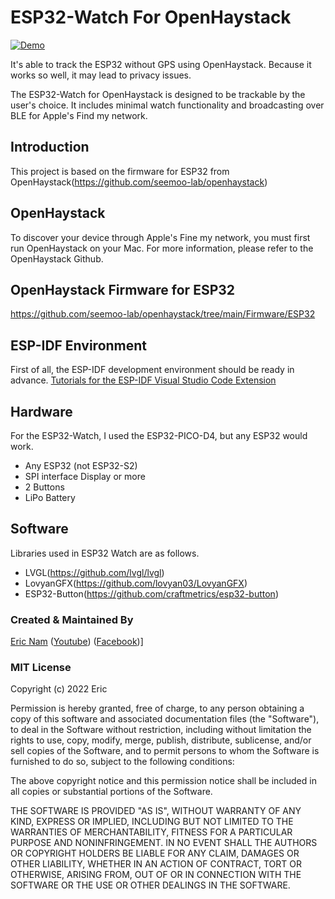# ESP32-Watch For OpenHaystack

[![Demo]([![Demo](https://github.com/0015/ESP32-Watch-Projects/blob/main/ESP32-Watch-For-OpenHaystack/demo/watch-demo.gif)](https://youtu.be/8672iWVhBvM))](https://youtu.be/8672iWVhBvM)

It's able to track the ESP32 without GPS using OpenHaystack. Because it works so well, it may lead to privacy issues.

The ESP32-Watch for OpenHaystack is designed to be trackable by the user's choice. It includes minimal watch functionality and broadcasting over BLE for Apple's Find my network.

## Introduction

This project is based on the firmware for ESP32 from OpenHaystack(https://github.com/seemoo-lab/openhaystack)

## OpenHaystack

To discover your device through Apple's Fine my network, you must first run OpenHaystack on your Mac. For more information, please refer to the OpenHaystack Github.

## OpenHaystack Firmware for ESP32

https://github.com/seemoo-lab/openhaystack/tree/main/Firmware/ESP32


## ESP-IDF Environment

First of all, the ESP-IDF development environment should be ready in advance.
[Tutorials for the ESP-IDF Visual Studio Code Extension](https://github.com/espressif/vscode-esp-idf-extension/blob/master/docs/tutorial/toc.md)

## Hardware

For the ESP32-Watch, I used the ESP32-PICO-D4, but any ESP32 would work.
- Any ESP32 (not ESP32-S2)
- SPI interface Display or more
- 2 Buttons
- LiPo Battery

## Software

Libraries used in ESP32 Watch are as follows.
- LVGL(https://github.com/lvgl/lvgl)
- LovyanGFX(https://github.com/lovyan03/LovyanGFX)
- ESP32-Button(https://github.com/craftmetrics/esp32-button)


### Created & Maintained By

[Eric Nam](https://github.com/0015)
([Youtube](https://youtube.com/ThatProject))
([Facebook](https://www.facebook.com/groups/138965931539175))]


### MIT License

Copyright (c) 2022 Eric

Permission is hereby granted, free of charge, to any person obtaining a copy
of this software and associated documentation files (the "Software"), to deal
in the Software without restriction, including without limitation the rights
to use, copy, modify, merge, publish, distribute, sublicense, and/or sell
copies of the Software, and to permit persons to whom the Software is
furnished to do so, subject to the following conditions:

The above copyright notice and this permission notice shall be included in all
copies or substantial portions of the Software.

THE SOFTWARE IS PROVIDED "AS IS", WITHOUT WARRANTY OF ANY KIND, EXPRESS OR
IMPLIED, INCLUDING BUT NOT LIMITED TO THE WARRANTIES OF MERCHANTABILITY,
FITNESS FOR A PARTICULAR PURPOSE AND NONINFRINGEMENT. IN NO EVENT SHALL THE
AUTHORS OR COPYRIGHT HOLDERS BE LIABLE FOR ANY CLAIM, DAMAGES OR OTHER
LIABILITY, WHETHER IN AN ACTION OF CONTRACT, TORT OR OTHERWISE, ARISING FROM,
OUT OF OR IN CONNECTION WITH THE SOFTWARE OR THE USE OR OTHER DEALINGS IN THE
SOFTWARE.